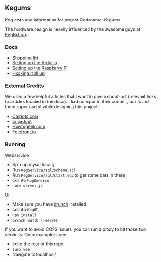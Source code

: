 ## Kegums

Keg stats and information for project Codename: Kegums.

The hardware design is heavily influenced by the awesome guys at [KegBot.org](https://kegbot.org/).

### Docs

- [Shopping list](docs/shopping.md)
- [Setting up the Arduino](docs/arduino.md)
- [Setting up the Raspberry Pi](docs/pi.md)
- [Hooking it all up](docs/setup.md)

### External Credits

We used a few helpful articles that I want to give a shout-out (relevant links to articles located in the docs). I had no input in their content, but found them super useful while designing this project:

- [Carriots.com](https://www.carriots.com/)
- [Engadget](http://www.engadget.com/)
- [Howtogeek.com](http://www.howtogeek.com/)
- [Forefront.io](http://forefront.io/)

### Running

Webservice
- Spin up mysql locally
- Run `KegService/sql/schema.sql`
- Run `KegService/sql/start.sql` to get some data in there
- cd into `KegService`
- `node server.js`

UI
- Make sure you have [brunch](https://github.com/brunch/brunch) installed
- cd into `KegUI`
- `npm install`
- `brunch watch --server`

If you want to avoid CORS issues, you can run a proxy to hit those two services. Once example is vee.
- cd to the root of this repo
- `sudo vee`
- Navigate to localhost/
